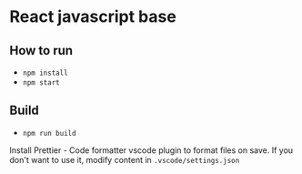 # React javascript base

## How to run
- `npm install`
- `npm start`

## Build
- `npm run build`

Install Prettier - Code formatter vscode plugin to format files on save. If you don't want to use it, modify content in `.vscode/settings.json`